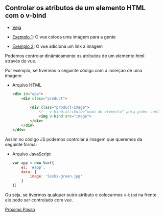 ## Controlar os atributos de um elemento HTML com o v-bind

- [Veja](https://www.vuemastery.com/courses/intro-to-vue-js/attribute-binding)

- [Exemplo 1](https://github.com/LucasFDutra/Meu-Material-Basico-De-Web/tree/master/VueJS/002%20-%20v-bind/ex001): O vue coloca uma imagem para a gente
- [Exemplo 2](https://github.com/LucasFDutra/Meu-Material-Basico-De-Web/tree/master/VueJS/002%20-%20v-bind/ex002): O vue adiciona um link a imagem

Podemos controlar dinâmicamente os atributos de um elemento html através do vue.

Por exemplo, se tivermos o seguinte código com a inserção de uma imagem:

- Arquivo HTML

  ```HTML
  <div id="app">
      <div class="product">

          <div class="product-image">
              <!-- v-bind:atributo="nomo do elemento" para poder controlar via vue -->
              <img v-bind:src="image">
          </div>
      </div>
  </div>
  ```

Assim no código JS podemos controlar a imagem que queremos da seguinte forma:

- Arquivo JavaScript
  ```JavaScript
  var app = new Vue({
      el: '#app',
      data: {
          image: 'Socks-green.jpg'
      }
  })
  ```

Ou seja, se tivermos qualquer outro atributo e colocarmos `v-bind` na frente ele pode ser controlado com vue.

[Proximo Passo](https://github.com/LucasFDutra/Meu-Material-Basico-De-Web/tree/master/VueJS/003%20-%20condicional)
